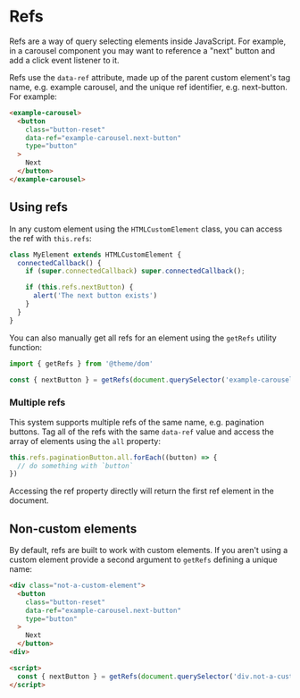 # Refs

Refs are a way of query selecting elements inside JavaScript. For example, in a carousel component you may want to reference a "next" button and add a click event listener to it.

Refs use the `data-ref` attribute, made up of the parent custom element's tag name, e.g. example carousel, and the unique ref identifier, e.g. next-button. For example:

```html
<example-carousel>
  <button
    class="button-reset"
    data-ref="example-carousel.next-button"
    type="button"
  >
    Next
  </button>
</example-carousel>
```

## Using refs
In any custom element using the `HTMLCustomElement` class, you can access the ref with `this.refs`:

```js
class MyElement extends HTMLCustomElement {
  connectedCallback() {
    if (super.connectedCallback) super.connectedCallback();

    if (this.refs.nextButton) {
      alert('The next button exists')
    }
  }
}
```

You can also manually get all refs for an element using the `getRefs` utility function:

```js
import { getRefs } from '@theme/dom'

const { nextButton } = getRefs(document.querySelector('example-carousel'))
```

### Multiple refs

This system supports multiple refs of the same name, e.g. pagination buttons. Tag all of the refs with the same `data-ref` value and access the array of elements using the `all` property:

```js
this.refs.paginationButton.all.forEach((button) => {
  // do something with `button`
})
```

Accessing the ref property directly will return the first ref element in the document.

## Non-custom elements

By default, refs are built to work with custom elements. If you aren't using a custom element provide a second argument to `getRefs` defining a unique name:

```html
<div class="not-a-custom-element">
  <button
    class="button-reset"
    data-ref="example-carousel.next-button"
    type="button"
  >
    Next
  </button>
<div>

<script>
  const { nextButton } = getRefs(document.querySelector('div.not-a-custom-element'), 'example-carousel')
</script>
```
